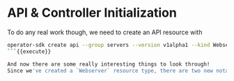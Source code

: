 # API & Controller Initialization

To do any real work though, we need to create an API resource with

```bash
operator-sdk create api --group servers --version v1alpha1 --kind Webserver --resource --controller
```{{execute}}

And now there are some really interesting things to look through!
Since we've created a `Webserver` resource type, there are two new notable files to look at - the API definition in `api/v1alpha1/webserver_types.go`, and the controller logic in `controllers/webserver_controller.go`.